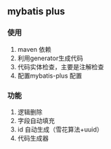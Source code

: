 ## mybatis plus

### 使用

1. maven 依赖
2. 利用generator生成代码
3. 代码实体检查，主要是注解检查
4. 配置mybatis-plus 配置

### 功能

1. 逻辑删除
2. 字段自动填充
3. id 自动生成（雪花算法+uuid）
4. 代码生成器
